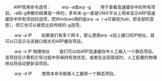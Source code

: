 　　ARP常用命令选项：
　　·arp -a或arp -g
　　用于查看高速缓存中的所有项目。-a和-g参数的结果是一样的，多年来-g一直是UNIX平台上用来显示ARP高速缓存中所有项目的选项，而Windows用的是arp -a（-a可被视为all，即全部的意思），但它也可以接受比较传统的-g选项。

　　·arp -a IP
　　如果我们有多个网卡，那么使用arp -a加上接口的IP地址，就可以只显示与该接口相关的ARP缓存项目。

　　·arp -s IP 物理地址
　　我们可以向ARP高速缓存中人工输入一个静态项目。该项目在计算机引导过程中将保持有效状态，或者在出现错误时，人工配置的物理地址将自动更新该项目。

　　·arp -d IP
　　使用本命令能够人工删除一个静态项目。